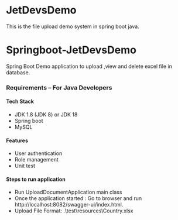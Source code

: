 # JetDevsDemo

This is the file upload demo system in spring boot java.

# Springboot-JetDevsDemo
Spring Boot Demo application to upload ,view and delete excel file  in database.

### Requirements – For Java Developers
#### Tech Stack
- JDK 1.8 (JDK 8) or JDK 18
- Spring boot
- MySQL

#### Features
- User authentication
- Role management
- Unit test


#### Steps to run application
- Run UploadDocumentApplication main class
- Once the application started : Go to browser and run http://localhost:8082/swagger-ui/index.html.
- Upload File Format: .\test\resources\Country.xlsx

